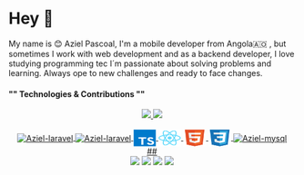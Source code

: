 # Hey 👋
My name is 😊 Aziel Pascoal, I'm a mobile developer from Angola🇦🇴 , but sometimes I work with web development and as a backend developer, I love studying programming tec
I´m passionate about solving problems and learning. Always ope to new challenges and ready to face changes.
  #### "" Technologies & Contributions ""
<div align="center">

  <a href="https://github.com/azielpascoal">
  <img height="180em" src="https://github-readme-stats.vercel.app/api?username=azielpascoal&show_icons=true&theme=dark&include_all_commits=true&count_private=true"/>
  <img height="180em" src="https://github-readme-stats.vercel.app/api/top-langs/?username=azielpascoal&layout=compact&langs_count=7&theme=dark"/>
    <div style="display: inline_block"><br>
       <img align="center" alt="Aziel-laravel" height="30" width="40" src="https://cdn.jsdelivr.net/gh/devicons/devicon/icons/php/php-original.svg">
  <img align="center" alt="Aziel-laravel" height="30" width="40" src="https://cdn.jsdelivr.net/gh/devicons/devicon/icons/laravel/laravel-plain.svg">
  <img align="center" alt="Aziel-Ts" height="30" width="40" src="https://raw.githubusercontent.com/devicons/devicon/master/icons/typescript/typescript-plain.svg">
      
  <img align="center" alt="Aziel-React-Native" height="30" width="40" src="https://raw.githubusercontent.com/devicons/devicon/master/icons/react/react-original.svg">
  <img align="center" alt="Aziel-HTML" height="30" width="40" src="https://raw.githubusercontent.com/devicons/devicon/master/icons/html5/html5-original.svg">
  <img align="center" alt="Aziel-CSS" height="30" width="40" src="https://raw.githubusercontent.com/devicons/devicon/master/icons/css3/css3-original.svg">
      <img align="center" alt="Aziel-mysql" height="30" width="40" src="https://cdn.jsdelivr.net/gh/devicons/devicon/icons/mysql/mysql-original-wordmark.svg">
</div>
    ##
 
<div> 
  <a href="https://azielpascoalmuanzaantonio.medium.com" target="_blank"><img src="https://img.shields.io/badge/Medium-12100E?style=for-the-badge&logo=medium&logoColor=white" target="_blank"></a>
 	<a href="https://www.twitch.tv/" target="_blank"><img src="https://img.shields.io/badge/Twitch-9146FF?style=for-the-badge&logo=twitch&logoColor=white" target="_blank"></a>
  <a href = "mailto:azielpascoalmuanzaantonio@gmail.com"><img src="https://img.shields.io/badge/-Gmail-%23333?style=for-the-badge&logo=gmail&logoColor=white" target="_blank"></a>
  <a href="https://www.linkedin.com/in/aziel-pascoal-079853216/" target="_blank"><img src="https://img.shields.io/badge/-LinkedIn-%230077B5?style=for-the-badge&logo=linkedin&logoColor=white" target="_blank"></a> 
  

 
</div>
</div>
